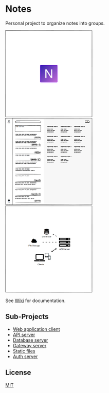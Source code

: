 # Notes

Personal project to organize notes into groups.

<img src="exports/notes-app-splash.png" title="Splash and logo" width="270"><!-- TODO Replace with GIF-animated preview of the app after release. -->
<img src="exports/notes-app-mockup-1.png" title="Interface sketch" width="270">
<img src="exports/notes-app-architecture.png" title="App architecture" width="270">

See [Wiki](https://github.com/desmarais-patrick/notes/wiki) for documentation.

## Sub-Projects

 - [Web application client](/desmarais-patrick/notes-web-client-js)
 - [API server](/desmarais-patrick/notes-api-server-nodejs)
 - [Database server](/desmarais-patrick/notes-db-server-mongodb)
 - [Gateway server](/desmarais-patrick/notes-gateway-server-nginx)
 - [Static files](/desmarais-patrick/notes-static-files)
 - [Auth server](/desmarais-patrick/notes-auth-server)

## License

[MIT](https://choosealicense.com/licenses/mit/)
